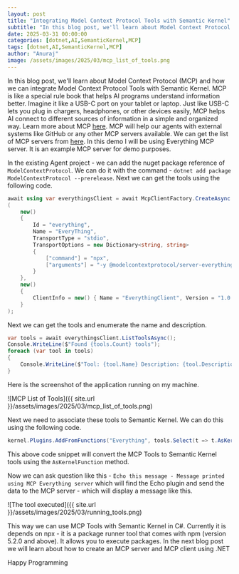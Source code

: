 ```yaml
---
layout: post
title: "Integrating Model Context Protocol Tools with Semantic Kernel"
subtitle: "In this blog post, we'll learn about Model Context Protocol (MCP) and how we can integrate Model Context Protocol Tools with Semantic Kernel."
date: 2025-03-31 00:00:00
categories: [dotnet,AI,SemanticKernel,MCP]
tags: [dotnet,AI,SemanticKernel,MCP]
author: "Anuraj"
image: /assets/images/2025/03/mcp_list_of_tools.png
---
```


In this blog post, we'll learn about Model Context Protocol (MCP) and how we can integrate Model Context Protocol Tools with Semantic Kernel. MCP is like a special rule book that helps AI programs understand information better. Imagine it like a USB-C port on your tablet or laptop. Just like USB-C lets you plug in chargers, headphones, or other devices easily, MCP helps AI connect to different sources of information in a simple and organized way. Learn more about MCP [here](https://modelcontextprotocol.io/introduction). MCP will help our agents with external systems like GitHub or any other MCP servers available. We can get the list of MCP servers from [here](https://github.com/modelcontextprotocol/servers). In this demo I will be using Everything MCP server. It is an example MCP server for demo purposes.

In the existing Agent project - we can add the nuget package reference of `ModelContextProtocol`. We can do it with the command - `dotnet add package ModelContextProtocol --prerelease`. Next we can get the tools using the following code.

```csharp
await using var everythingsClient = await McpClientFactory.CreateAsync
(
    new()
    {
        Id = "everything",
        Name = "EveryThing",
        TransportType = "stdio",
        TransportOptions = new Dictionary<string, string>
        {
            ["command"] = "npx",
            ["arguments"] = "-y @modelcontextprotocol/server-everything"
        }
    },
    new()
    {
        ClientInfo = new() { Name = "EverythingClient", Version = "1.0.0" }
    }
);
```

Next we can get the tools and enumerate the name and description.

```csharp
var tools = await everythingsClient.ListToolsAsync();
Console.WriteLine($"Found {tools.Count} tools");
foreach (var tool in tools)
{
    Console.WriteLine($"Tool: {tool.Name} Description: {tool.Description}");
}
```
Here is the screenshot of the application running on my machine.

![MCP List of Tools]({{ site.url }}/assets/images/2025/03/mcp_list_of_tools.png)

Next we need to associate these tools to Semantic Kernel. We can do this using the following code.

```csharp
kernel.Plugins.AddFromFunctions("Everything", tools.Select(t => t.AsKernelFunction()));
```

This above code snippet will convert the MCP Tools to Semantic Kernel tools using the `AsKernelFunction` method.

Now we can ask question like this - `Echo this message - Message printed using MCP Everything server` which will find the Echo plugin and send the data to the MCP server - which will display a message like this.

![The tool executed]({{ site.url }}/assets/images/2025/03/running_tools.png)

This way we can use MCP Tools with Semantic Kernel in C#. Currently it is depends on npx - it is a package runner tool that comes with npm (version 5.2.0 and above). It allows you to execute packages. In the next blog post we will learn about how to create an MCP server and MCP client using .NET

Happy Programming